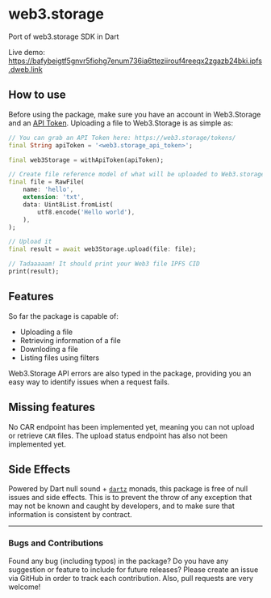 # web3.storage

Port of web3.storage SDK in Dart

Live demo: https://bafybeigtf5gnvr5fiohg7enum736ia6tteziirouf4reeqx2zgazb24bki.ipfs.dweb.link

## How to use

Before using the package, make sure you have an account in Web3.Storage and an [API Token](https://web3.storage/tokens/). Uploading a file to Web3.Storage is as simple as:

```dart
// You can grab an API Token here: https://web3.storage/tokens/
final String apiToken = '<web3.storage_api_token>';

final web3Storage = withApiToken(apiToken);

// Create file reference model of what will be uploaded to Web3.storage
final file = RawFile(
    name: 'hello',
    extension: 'txt',
    data: Uint8List.fromList(
        utf8.encode('Hello world'),
    ),
);

// Upload it
final result = await web3Storage.upload(file: file);

// Tadaaaaam! It should print your Web3 file IPFS CID
print(result);
```

## Features

So far the package is capable of:

- Uploading a file
- Retrieving information of a file
- Downloding a file
- Listing files using filters

Web3.Storage API errors are also typed in the package, providing you an easy way to identify issues when a request fails.

## Missing features

No CAR endpoint has been implemented yet, meaning you can not upload or retrieve `CAR` files. The upload status endpoint has also not been implemented yet.

## Side Effects

Powered by Dart null sound + [`dartz`](https://pub.dev/packages/dartz) 
monads, this package is free of null issues and side effects. This is to 
prevent the throw of any exception that may not be known and caught by 
developers, and to make sure that information is consistent by contract.

---

### Bugs and Contributions

Found any bug (including typos) in the package? Do you have any suggestion 
or feature to include for future releases? Please create an issue via 
GitHub in order to track each contribution. Also, pull requests are very 
welcome!

